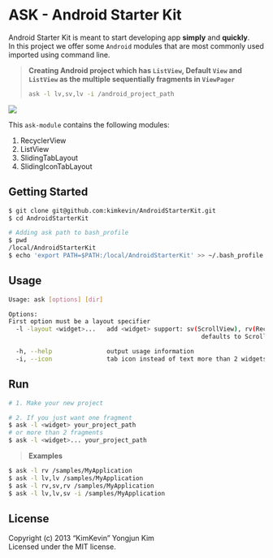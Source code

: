 ASK - Android Starter Kit
=====

Android Starter Kit is meant to start developing app **simply** and **quickly**.  
In this project we offer some `Android` modules that are most commonly used imported using command line.

> **Creating Android project which has `ListView`, Default `View` and `ListView` as the multiple sequentially fragments in `ViewPager`**
> ```bash
> ask -l lv,sv,lv -i /android_project_path
> ```

![](https://github.com/kimkevin/AndroidStarterKit/blob/master/assets/ask_00.gif)

This `ask-module` contains the following modules:

1. RecyclerView
2. ListView
3. SlidingTabLayout 
4. SlidingIconTabLayout 

## Getting Started

```bash
$ git clone git@github.com:kimkevin/AndroidStarterKit.git
$ cd AndroidStarterKit

# Adding ask path to bash_profile
$ pwd
/local/AndroidStarterKit
$ echo 'export PATH=$PATH:/local/AndroidStarterKit' >> ~/.bash_profile
```

## Usage
```bash
Usage: ask [options] [dir]

Options:
First option must be a layout specifier
  -l -layout <widget>...   add <widget> support: sv(ScrollView), rv(RecyclerView), lv(ListView)
													 defaults to ScrollView

  -h, --help               output usage information
  -i, --icon               tab icon instead of text more than 2 widgets
```

## Run

```bash
# 1. Make your new project

# 2. If you just want one fragment
$ ask -l <widget> your_project_path 
# or more than 2 fragments
$ ask -l <widget>... your_project_path
```

> **Examples**
```bash
$ ask -l rv /samples/MyApplication
$ ask -l lv,lv /samples/MyApplication
$ ask -l rv,sv,rv /samples/MyApplication
$ ask -l lv,lv,sv -i /samples/MyApplication
```

## License

Copyright (c) 2013 “KimKevin” Yongjun Kim  
Licensed under the MIT license.

